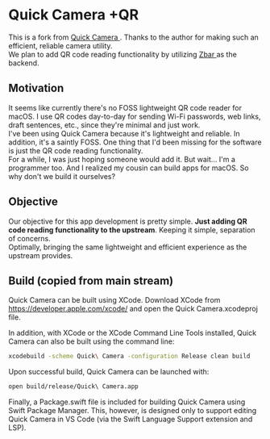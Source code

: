 # Quick Camera +QR

This is a fork from [ Quick Camera ](https://github.com/simonguest/quick-camera). Thanks to the author for making such an efficient, reliable camera utility.  
We plan to add QR code reading functionality by utilizing [ Zbar ](https://github.com/mchehab/zbar?utm_source=chatgpt.com) as the backend.

## Motivation

It seems like currently there's no FOSS lightweight QR code reader for macOS. I use QR codes day-to-day for sending Wi-Fi passwords, web links, draft sentences, etc., since they're minimal and just work.  
I've been using Quick Camera because it's lightweight and reliable. In addition, it's a saintly FOSS. One thing that I'd been missing for the software is just the QR code reading functionality.  
For a while, I was just hoping someone would add it. But wait... I'm a programmer too. And I realized my cousin can build apps for macOS. So why don't we build it ourselves?

## Objective

Our objective for this app development is pretty simple. **Just adding QR code reading functionality to the upstream**.
Keeping it simple, separation of concerns.  
Optimally, bringing the same lightweight and efficient experience as the upstream provides.

## Build (copied from main stream)

Quick Camera can be built using XCode. Download XCode from https://developer.apple.com/xcode/ and open the Quick Camera.xcodeproj file.

In addition, with XCode or the XCode Command Line Tools installed, Quick Camera can also be built using the command line:

```bash
xcodebuild -scheme Quick\ Camera -configuration Release clean build
```

Upon successful build, Quick Camera can be launched with:

```bash
open build/release/Quick\ Camera.app
```

Finally, a Package.swift file is included for building Quick Camera using Swift Package Manager. This, however, is designed only to support editing Quick Camera in VS Code (via the Swift Language Support extension and LSP).
